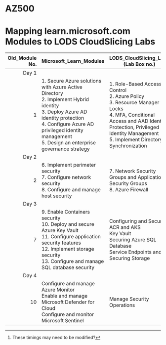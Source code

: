 # AZ500
# Mapping learn.microsoft.com Modules to LODS CloudSlicing Labs


|Old_Module No.|Microsoft_Learn_Modules | LODS_CloudSlicing_Labs (Lab Box no.) |Expected_Lab Duration[^1] |
|---:|---|---|---|
|Day 1|
|1|1. Secure Azure solutions with Azure Active Directory<BR>2. Implement Hybrid identity<BR>3. Deploy Azure AD identity protection<BR>4. Configure Azure AD privileged identity management<BR>5. Design an enterprise governance strategy|1.	Role-Based Access Control<br>2. Azure Policy<br>3. Resource Manager Locks<br>4. MFA, Conditional Access and AAD Identity Protection, Privileged Identity Management<br>5. Implement Directory Synchronization |40 Min<br>40 Min<br>40 Min<br>2.5 Hours<br>1.5 Hours|
|Day 2|
|2|6. Implement perimeter security<BR>7. Configure network security<BR>8. Configure and manage host security|7.	Network Security Groups and Application Security Groups<br>8. Azure Firewall|1.5 hours<br>1.5 hours|
|Day 3|
|7|9. Enable Containers security<br>10. Deploy and secure Azure Key Vault<br>11. Configure application security features<br>12. Implement storage security<br>13. Configure and manage SQL database security|Configuring and Securing ACR and AKS<br>Key Vault<br>Securing Azure SQL Database<br>Service Endpoints and Securing Storage|1.5 Hour<br>1.5 Hour<br>1.5 Hour|
|Day 4|
|10| Configure and manage Azure Monitor<br>Enable and manage Microsoft Defender for Cloud<br>Configure and monitor Microsoft Sentinel|Manage Security Operations|4 Hour|


[^1]: These timings may need to be modified?  
[^2]: Do these labs at the end of day 4
